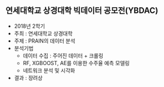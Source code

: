 ## 연세대학교 상경대학 빅데이터 공모전(YBDAC)
- 2018년 2학기
- 주최 : 연세대학교 상경대학
- 주제 : PRAIN의 데이터 분석
- 분석기법 
  - 데이터 수집 : 주어진 데이터 + 크롤링
  - RF, XGBOOST, AE를 이용한 수주율 예측 모델링
  - 네트워크 분석 및 시각화
- 결과 : 장려상
